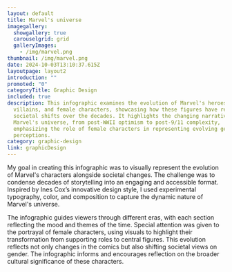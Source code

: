```yaml
---
layout: default
title: Marvel's universe
imagegallery:
  showgallery: true
  carouselgrid: grid
  galleryImages:
    - /img/marvel.png
thumbnail: /img/marvel.png
date: 2024-10-03T13:10:37.615Z
layoutpage: layout2
introduction: ""
promoted: "0"
categoryTitle: Graphic Design
included: true
description: This infographic examines the evolution of Marvel's heroes,
  villains, and female characters, showcasing how these figures have reflected
  societal shifts over the decades. It highlights the changing narratives in
  Marvel's universe, from post-WWII optimism to post-9/11 complexity,
  emphasizing the role of female characters in representing evolving gender
  perceptions.
category: graphic-design
link: graphicDesign
---
```

My goal in creating this infographic was to visually represent the evolution of Marvel's characters alongside societal changes. The challenge was to condense decades of storytelling into an engaging and accessible format. Inspired by Ines Cox’s innovative design style, I used experimental typography, color, and composition to capture the dynamic nature of Marvel's universe. 

The infographic guides viewers through different eras, with each section reflecting the mood and themes of the time. Special attention was given to the portrayal of female characters, using visuals to highlight their transformation from supporting roles to central figures. This evolution reflects not only changes in the comics but also shifting societal views on gender. The infographic informs and encourages reflection on the broader cultural significance of these characters.